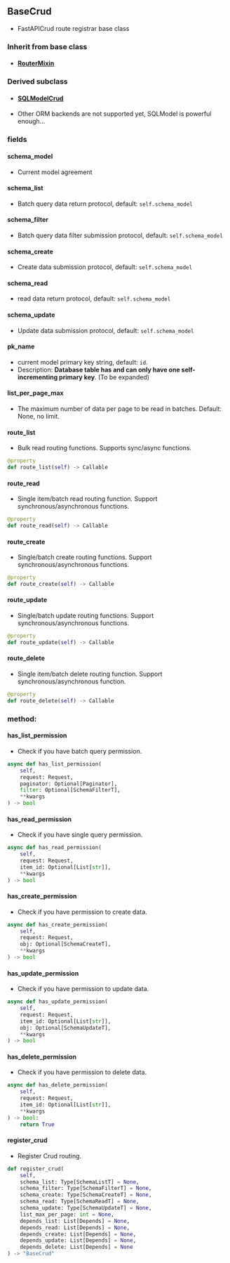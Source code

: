 ## BaseCrud

- FastAPICrud route registrar base class

### Inherit from base class

- #### [RouterMixin](../RouterMixin/#routermixin)

### Derived subclass

- #### [SQLModelCrud](../SQLModelCrud/#sqlmodelcrud)

- Other ORM backends are not supported yet, SQLModel is powerful enough...

### fields

#### schema_model

- Current model agreement

#### schema_list

- Batch query data return protocol, default: `self.schema_model`

#### schema_filter

- Batch query data filter submission protocol, default: `self.schema_model`

#### schema_create

- Create data submission protocol, default: `self.schema_model`

#### schema_read

- read data return protocol, default: `self.schema_model`

#### schema_update

- Update data submission protocol, default: `self.schema_model`

#### pk_name

- current model primary key string, default: `id`.
- Description: **Database table has and can only have one self-incrementing primary key**. (To be expanded)

#### list_per_page_max

- The maximum number of data per page to be read in batches. Default: None, no limit.

#### route_list

- Bulk read routing functions. Supports sync/async functions.

```python
@property
def route_list(self) -> Callable
```

#### route_read

- Single item/batch read routing function. Support synchronous/asynchronous functions.

```python
@property
def route_read(self) -> Callable
```

#### route_create

- Single/batch create routing functions. Support synchronous/asynchronous functions.

```python
@property
def route_create(self) -> Callable
```

#### route_update

- Single/batch update routing functions. Support synchronous/asynchronous functions.

```python
@property
def route_update(self) -> Callable
```

#### route_delete

- Single item/batch delete routing function. Support synchronous/asynchronous function.

```python
@property
def route_delete(self) -> Callable
```

### method:

#### has_list_permission

- Check if you have batch query permission.

```python
async def has_list_permission(
    self, 
    request: Request, 
    paginator: Optional[Paginator], 
    filter: Optional[SchemaFilterT],
    **kwargs
) -> bool
```

#### has_read_permission

- Check if you have single query permission.

```python
async def has_read_permission(
    self, 
    request: Request, 
    item_id: Optional[List[str]],
    **kwargs
) -> bool
```

#### has_create_permission

- Check if you have permission to create data.

```python
async def has_create_permission(
    self, 
    request: Request, 
    obj: Optional[SchemaCreateT], 
    **kwargs
) -> bool
```

#### has_update_permission

- Check if you have permission to update data.

```python
async def has_update_permission(
    self, 
    request: Request, 
    item_id: Optional[List[str]], 
    obj: Optional[SchemaUpdateT], 
    **kwargs
) -> bool
```

#### has_delete_permission

- Check if you have permission to delete data.

```python
async def has_delete_permission(
    self, 
    request: Request, 
    item_id: Optional[List[str]], 
    **kwargs
) -> bool:
    return True
```

#### register_crud

- Register Crud routing.

```python
def register_crud(
    self,
    schema_list: Type[SchemaListT] = None,
    schema_filter: Type[SchemaFilterT] = None,
    schema_create: Type[SchemaCreateT] = None,
    schema_read: Type[SchemaReadT] = None,
    schema_update: Type[SchemaUpdateT] = None,
    list_max_per_page: int = None,
    depends_list: List[Depends] = None,
    depends_read: List[Depends] = None,
    depends_create: List[Depends] = None,
    depends_update: List[Depends] = None,
    depends_delete: List[Depends] = None
) -> "BaseCrud"
```


